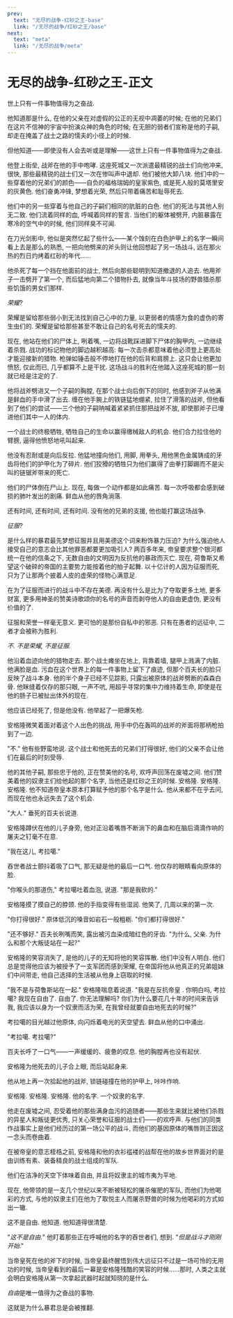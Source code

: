 ```yaml
---
prev:
  text: "无尽的战争-红砂之王-base"
  link: "/无尽的战争/红砂之王/base"
next:
  text: "meta"
  link: "/无尽的战争/meta"
---
```


# 无尽的战争-红砂之王-正文

世上只有一件事物值得为之奋战.

他知道那是什么, 在他的父亲在对虚假的公正的无视中凋萎的时候; 在他的兄弟们在这片不信神的宇宙中扮演众神的角色的时候; 在无胆的弱者们宣称是他的子嗣, 却走在掩盖了战士之路的懦夫的小径上的时候.

但他知道——即使没有人会去听或是理解——这世上只有一件事物值得为之奋战.

他登上街垒, 战斧在他的手中咆哮. 这座死城又一次派遣最精锐的战士们向他冲来, 很快, 那些最精锐的战士们又一次在惨叫声中退却. 他们被他大卸八块. 他们中的一些穿着他的兄弟们的颜色——自负的福格瑞姆的皇家紫色, 或是死人般的莫塔里安的灰黄色. 他们奋勇冲锋, 梦想着光荣, 然后只带着痛苦和耻辱死去.

他们中的另一些穿着与他自己的子嗣们相同的肮脏的白色. 他们的死法与其他人别无二致. 他们流着同样的血, 呼喊着同样的誓言. 当他们的躯体被劈开, 内脏暴露在寒冷的空气中的时候, 他们同样臭不可闻.

在刀光剑影中, 他似是突然忆起了些什么——某个蚀刻在白色护甲上的名字一瞬间看上去是那么的熟悉, 一把向他劈来的斧头则让他回想起了另一场战斗, 远在那火热的烈日灼烤着红砂的年代……

他杀死了每一个挡在他面前的战士, 然后向那些聪明到知道撤退的人追去. 他用斧子一击劈开了第一个, 而后猛地向第二个猎物扑去, 就像当年斗技场的野兽猎杀那些饥饿的男女们那样.

*荣耀?*

荣耀是留给那些弱小到无法找到自己心中的力量, 以更弱者的情感为食的虚伪的寄生虫们的. 荣耀是留给那些甚至不敢让自己的名号死去的懦夫的.

现在, 他站在他们的尸体上, 咧着嘴, 一边将战靴踩进脚下尸体的胸甲内, 一边继续着杀戮. 战功的标记物他的脚边越积越高: 每一次击杀都意味着他必须登上更高处才能迎接新的猎物. 枪弹如锤击般不停地打在他的后背和肩膀上. 这只会让他更加愤怒, 仅此而已, 几乎都算不上是干扰. 这场战斗的胜利在他踏入这座死城的那一刻就已经是注定的了.

他将战斧劈进又一个子嗣的胸膛, 在那个战士向后倒下的同时, 他感到斧子从他满是鲜血的手中滑了出去. 缠在他手腕上的铁链猛地绷紧, 拉住了滑落的战斧, 但他看到了他们的尝试——三个他的子嗣呐喊着紧紧抓住那把战斧不放, 即使那斧子已埋进他们其中一人的体内.

一个战士的终极牺牲, 牺牲自己的生命以赢得缴械敌人的机会. 他们合力拉住他的臂膀, 逼得他愤怒地吼叫起来.

他没有忍耐或是向后反拉. 他猛地撞向他们, 用脚, 用拳头, 用他黑色金属铸成的牙齿将他们的护甲化为了碎片. 他们狡猾的牺牲只为他们赢得了由拳打脚踢而不是尖叫的链锯斧带来的死亡.

他们的尸体倒在尸山上. 现在, 每做一个动作都是如此痛苦. 每一次呼吸都会感到破损的肺叶发出的剧痛. 鲜血从他的唇角淌落.

还有时间, 还有时间, 还有时间. 没有他的兄弟的支援, 他也能打赢这场战争.

*征服?*

是什么样的暴君最先梦想征服并且用美德这个词来粉饰暴力压迫? 为什么强迫他人接受自己的意志会比其他罪恶都要更加吸引人? 两百多年来, 帝皇要求整个银河都统一在他的信条之下, 无数自由的文明因为反抗他的暴政而灭亡. 现在, 荷鲁斯又希望这个破碎的帝国的主要势力能按着他的拍子起舞. 以十亿计的人因为征服而死, 只为了让那两个披着人皮的虚荣的怪物心满意足.

在为了征服而进行的战斗中不存在美德. 再没有什么是比为了夺取更多土地, 更多财富, 更多用神圣的赞美诗歌颂你的名号的声音而剥夺他人的自由更虚伪, 更没有价值的了.

征服和荣誉一样毫无意义. 更可怕的是那份自私中的邪恶. 只有在愚者的远征中, 二者才会被称为胜利.

*不. 不是荣耀, 不是征服.*

他沿着血迹向他的猎物走去. 那个战士瘫坐在地上, 背靠着墙, 腿甲上溅满了内脏. 他满脸是血. 污血在这个世界上的每一件事物上留下了痕迹, 但那个百夫长的脸只反映了战斗本身. 他的半个身子已经不见踪影, 只露出被原体的战斧劈断的森森白骨. 他眯缝着仅存的那只眼, 一声不吭, 用超乎寻常的集中力维持着生命, 即使是在他的肠子已被扯出体外的现在.

他应该已经死了, 但是他没有. 他举起了一把爆矢枪.

安格隆微笑着面对着这个人出色的挑战, 用手中仍在轰鸣的战斧的斧面将那柄枪拍到了一边.

"不." 他有些野蛮地说. 这个战士和他死去的兄弟们打得很好, 他们的父亲不会让他们在最后的时刻受辱.

他的其他子嗣, 那些忠于他的, 正在赞美他的名号, 欢呼声回荡在废墟之间. 他们赞美着他的奴隶主们给他起的那个名字, 当他还是红砂之王的时候. 安格隆. 安格隆. 安格隆. 他不知道帝皇本原本打算赋予他的那个名字是什么. 他从来都不在乎去问, 而现在他也永远失去了这个机会.

"大人." 垂死的百夫长说道.

安格隆蹲伏在他的儿子身旁, 他对正沿着嘴唇不断淌下的鼻血和在脑后滴滴作响的屠夫之钉毫不在意.

"我在这儿, 考拉噶."

吞世者战士颤抖着吸了口气, 那无疑是他的最后一口气. 他仅存的眼睛看向原体的脸.

"你喉头的那道伤," 考拉噶吐着血泡, 说道. "那是我砍的."

安格隆摸了摸自己的脖颈. 他的手指变得有些湿润. 他笑了, 几周以来的第一次.

"你打得很好." 原体低沉的嗓音如岩石一般粗粝. "你们都打得很好."

"还不够好." 百夫长咧嘴而笑, 露出被污血染成暗红色的牙齿. "为什么, 父亲. 为什么和那个大叛徒站在一起?"

安格隆的笑容消失了, 是他的儿子的无知将他的笑容挥散. 他们中没有人明白. 他们总是觉得他应该为被授予了一支军团而感到荣耀, 在帝国将他从他真正的兄弟姐妹们中间带走, 他自己选择的生活被从他身上窃取的时候.

"我不是与荷鲁斯站在一起." 安格隆喘息着说道. "我是在反抗帝皇 . 你明白吗, 考拉噶? 我现在自由了. 自由了. 你无法理解吗? 你们为什么要花几十年的时间来告诉我, 我应该以身为一个奴隶而活为荣, 在我曾经就要自由地死去的时候?"

考拉噶的目光越过他原体, 向闪烁着电光的天空望去. 鲜血从他的口中涌出.

"考拉噶. 考拉噶?"

百夫长呼了一口气——一声缓缓的、疲惫的叹息. 他的胸膛再也没有起伏.

安格隆为他死去的儿子合上眼, 而后站起身来.

他从地上再一次拾起他的战斧, 锁链碰撞在他的护甲上, 咔咔作响.

安格隆. 安格隆. 安格隆. 他的名字. 一个奴隶的名字.

他走在废墟之间, 忍受着他的那些满身血污的追随者——那些生来就比被他们杀戮的异星人和叛徒更优秀, 只关心荣誉和征服的战士们——的欢呼声. 与他们的同类作战事实上是他们经历过的第一场公平的战斗, 而他们的基因原体的嘴唇则正因这一念头而卷曲着.

在被帝皇的意志桎梏之前, 安格隆和他的衣衫褴褛的战帮在他的故乡世界面对的是由训练有素、装备精良的战士组成的军队.

他们在洁净的天空下体味着自由, 并且将奴隶主的城市夷为平地.

现在, 他带领的是一支几个世纪以来不断被轻松的屠杀催肥的军队, 而他们为他喝彩的方式, 与他的奴隶主们在他为了取悦主人而屠杀野兽的时候为他喝彩的方式如出一辙.

这不是自由. 他知道. 他知道得很清楚.

"*这不是自由.*" 他盯着那些正在呼喊他的名字的吞世者们, 想到. "*但是战斗才刚刚开始*."

当帝皇死在他的斧下的时候, 当帝皇最终醒悟到伟大远征只不过是一场可怜的无用功的时候, 当帝皇看到的最后一幕是安格隆残酷的笑容的时候……那时, 人类之主就会明白安格隆从第一次拿起武器时起就知晓的是什么.

*自由*是唯一值得为之奋战的事物.

这就是为什么暴君总是会被推翻.
